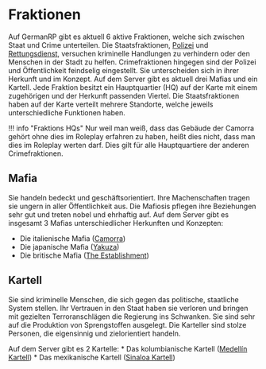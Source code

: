 # Fraktionen
Auf GermanRP gibt es aktuell 6 aktive Fraktionen, welche sich zwischen Staat und Crime unterteilen. Die Staatsfraktionen, [Polizei](polizei.md) und [Rettungsdienst](rettungsdienst.md), versuchen kriminelle Handlungen zu verhindern oder den Menschen in der Stadt zu helfen.
Crimefraktionen hingegen sind der Polizei und Öffentlichkeit feindselig eingestellt. Sie unterscheiden sich in ihrer Herkunft und im Konzept. 
Auf dem Server gibt es aktuell drei Mafias und ein Kartell.
Jede Fraktion besitzt ein Hauptquartier (HQ) auf der Karte mit einem zugehörigen und der Herkunft passenden Viertel. Die Staatsfraktionen haben auf der Karte verteilt mehrere Standorte, welche jeweils unterschiedliche Funktionen haben.

!!! info "Fraktions HQs"
    Nur weil man weiß, dass das Gebäude der Camorra gehört ohne dies im Roleplay erfahren zu haben, heißt dies nicht, dass man dies im Roleplay werten darf. 
    Dies gilt für alle Hauptquartiere der anderen Crimefraktionen.

## Mafia

Sie handeln bedeckt und geschäftsorientiert. Ihre Machenschaften tragen sie ungern in aller Öffentlichkeit aus. Die Mafiosis pflegen ihre Beziehungen sehr gut und treten nobel und ehrhaftig auf.
Auf dem Server gibt es insgesamt 3 Mafias unterschiedlicher Herkunften und Konzepten:
  * Die italienische Mafia ([Camorra](camorra.md))
  * Die japanische Mafia ([Yakuza](yakuza.md))
  * Die britische Mafia ([The Establishment](theestablishment.md)) 

## Kartell

Sie sind kriminelle Menschen, die sich gegen das politische, staatliche System stellen. Ihr Vertrauen in den Staat haben sie verloren und bringen mit gezielten Terroranschlägen die Regierung ins Schwanken. Sie sind sehr auf die Produktion von Sprengstoffen ausgelegt.
Die Karteller sind stolze Personen, die eigensinnig und zielorientiert handeln. 

Auf dem Server gibt es 2 Kartelle:
    * Das kolumbianische Kartell ([Medellín Kartell](medellinkartell.md))
    * Das mexikanische Kartell ([Sinaloa Kartell](sinaloakartell.md))
    
